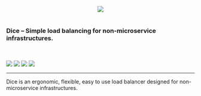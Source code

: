 <p align="center">
<br>
<br>   
<img src="https://sternentstehung.de/dice-black-100.png">
<br>
<br>
<h3>Dice &ndash; Simple load balancing for non-microservice infrastructures.</h3>
<br>
<br>
<img src="https://circleci.com/gh/dominikbraun/foodunit.svg?style=shield">
<img src="https://goreportcard.com/badge/github.com/dominikbraun/foodunit">
<img src="https://img.shields.io/github/v/release/dominikbraun/foodunit?sort=semver">
<img src="https://img.shields.io/github/license/dominikbraun/foodunit">
</p>

---

Dice is an ergonomic, flexible, easy to use load balancer designed for non-microservice infrastructures.
